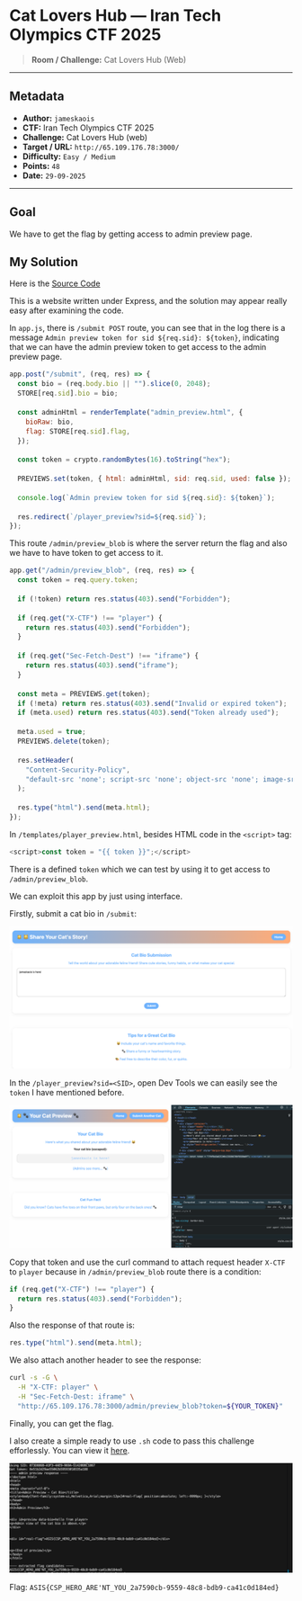 # Cat Lovers Hub — Iran Tech Olympics CTF 2025

> **Room / Challenge:** Cat Lovers Hub (Web)

---

## Metadata

- **Author:** `jameskaois`
- **CTF:** Iran Tech Olympics CTF 2025
- **Challenge:** Cat Lovers Hub (web)
- **Target / URL:** `http://65.109.176.78:3000/`
- **Difficulty:** `Easy / Medium`
- **Points:** `48`
- **Date:** `29-09-2025`

---

## Goal

We have to get the flag by getting access to admin preview page.

## My Solution

Here is the [Source Code](./cat-lovers-hub.zip)

This is a website written under Express, and the solution may appear really easy after examining the code.

In `app.js`, there is `/submit POST` route, you can see that in the log there is a message `Admin preview token for sid ${req.sid}: ${token}`, indicating that we can have the admin preview token to get access to the admin preview page.

```javascript
app.post("/submit", (req, res) => {
  const bio = (req.body.bio || "").slice(0, 2048);
  STORE[req.sid].bio = bio;

  const adminHtml = renderTemplate("admin_preview.html", {
    bioRaw: bio,
    flag: STORE[req.sid].flag,
  });

  const token = crypto.randomBytes(16).toString("hex");

  PREVIEWS.set(token, { html: adminHtml, sid: req.sid, used: false });

  console.log(`Admin preview token for sid ${req.sid}: ${token}`);

  res.redirect(`/player_preview?sid=${req.sid}`);
});
```

This route `/admin/preview_blob` is where the server return the flag and also we have to have token to get access to it.

```javascript
app.get("/admin/preview_blob", (req, res) => {
  const token = req.query.token;

  if (!token) return res.status(403).send("Forbidden");

  if (req.get("X-CTF") !== "player") {
    return res.status(403).send("Forbidden");
  }

  if (req.get("Sec-Fetch-Dest") !== "iframe") {
    return res.status(403).send("iframe");
  }

  const meta = PREVIEWS.get(token);
  if (!meta) return res.status(403).send("Invalid or expired token");
  if (meta.used) return res.status(403).send("Token already used");

  meta.used = true;
  PREVIEWS.delete(token);

  res.setHeader(
    "Content-Security-Policy",
    "default-src 'none'; script-src 'none'; object-src 'none'; image-src 'none'; sandbox allow-scripts allow-same-origin"
  );

  res.type("html").send(meta.html);
});
```

In `/templates/player_preview.html`, besides HTML code in the `<script>` tag:

```javascript
<script>const token = "{{ token }}";</script>
```

There is a defined `token` which we can test by using it to get access to `/admin/preview_blob`.

We can exploit this app by just using interface.

Firstly, submit a cat bio in `/submit`:

![Guide image](../screenshots/cat-lovers-hub-1.png)

In the `/player_preview?sid=<SID>`, open Dev Tools we can easily see the `token` I have mentioned before.

![Guide image](../screenshots/cat-lovers-hub-2.png)

Copy that token and use the curl command to attach request header `X-CTF` to `player` because in `/admin/preview_blob` route there is a condition:

```javascript
if (req.get("X-CTF") !== "player") {
  return res.status(403).send("Forbidden");
}
```

Also the response of that route is:

```javascript
res.type("html").send(meta.html);
```

We also attach another header to see the response:

```bash
curl -s -G \
  -H "X-CTF: player" \
  -H "Sec-Fetch-Dest: iframe" \
  "http://65.109.176.78:3000/admin/preview_blob?token=${YOUR_TOKEN}"
```

Finally, you can get the flag.

I also create a simple ready to use `.sh` code to pass this challenge efforlessly. You can view it [here](./cat-lovers-hub-solve.sh).

![Guide image](../screenshots/cat-lovers-hub-3.png)

Flag: `ASIS{CSP_HERO_ARE'NT_YOU_2a7590cb-9559-48c8-bdb9-ca41c0d184ed}`
